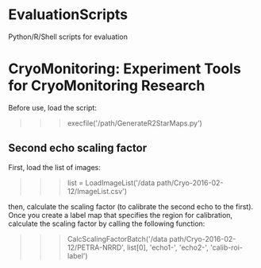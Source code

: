 EvaluationScripts
=================
Python/R/Shell scripts for evaluation 


CryoMonitoring: Experiment Tools for CryoMonitoring Research 
============================================================

Before use, load the script:

  >>> execfile('/path/GenerateR2StarMaps.py')

Second echo scaling factor
--------------------------

First, load the list of images:

  >>> list = LoadImageList('/data path/Cryo-2016-02-12/ImageList.csv')

then, calculate the scaling factor (to calibrate the second echo to the first). Once you create a label map that specifies the region for calibration, calculate the scaling factor by calling the following function:

  >>> CalcScalingFactorBatch('/data path/Cryo-2016-02-12/PETRA-NRRD', list[0], 'echo1-', 'echo2-', 'calib-roi-label')


